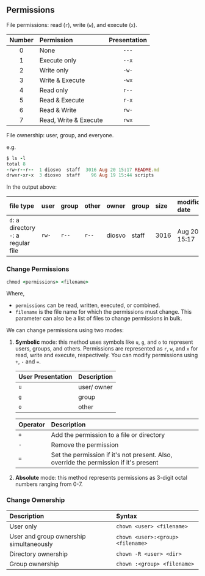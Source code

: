 ## Permissions

File permissions: read (`r`), write (`w`), and execute (`x`).

| Number | Permission            | Presentation |
| :----: | :-------------------- | :----------: |
|   0    | None                  |    `---`     |
|   1    | Execute only          |    `--x`     |
|   2    | Write only            |    `-w-`     |
|   3    | Write & Execute       |    `-wx`     |
|   4    | Read only             |    `r--`     |
|   5    | Read & Execute        |    `r-x`     |
|   6    | Read & Write          |    `rw-`     |
|   7    | Read, Write & Execute |    `rwx`     |

File ownership: user, group, and everyone.

e.g.

```ruby
$ ls -l
total 8
-rw-r--r--  1 diosvo  staff  3016 Aug 20 15:17 README.md
drwxr-xr-x  3 diosvo  staff    96 Aug 19 15:44 scripts
```

In the output above:

| file type                                  | user  | group | other | owner  | group | size | modification date | file/ folder name |
| :----------------------------------------- | :---- | :---- | :---- | :----- | :---- | :--- | :---------------- | :---------------- |
| `d`: a directory <br/> `-`: a regular file | `rw-` | `r--` | `r--` | diosvo | staff | 3016 | Aug 20 15:17      | README.md         |

### Change Permissions

```ruby
chmod <permissions> <filename>
```

Where,

- `permissions` can be read, written, executed, or combined.
- `filename` is the file name for which the permissions must change. This parameter can also be a list of files to change permissions in bulk.

We can change permissions using two modes:

1. **Symbolic** mode: this method uses symbols like `u`, `g`, and `o` to represent users, groups, and others. Permissions are represented as `r`, `w`, and `x` for read, write and execute, respectively. You can modify permissions using `+`, `-` and `=`.

   | User Presentation | Description |
   | :---------------- | :---------- |
   | `u`               | user/ owner |
   | `g`               | group       |
   | `o`               | other       |

   | Operator | Description                                                                           |
   | :------- | :------------------------------------------------------------------------------------ |
   | `+`      | Add the permission to a file or directory                                             |
   | `-`      | Remove the permission                                                                 |
   | `=`      | Set the permission if it's not present. Also, override the permission if it's present |

2. **Absolute** mode: this method represents permissions as 3-digit octal numbers ranging from 0-7.

### Change Ownership

| Description                             | Syntax                            |
| :-------------------------------------- | :-------------------------------- |
| User only                               | `chown <user> <filename>`         |
| User and group ownership simultaneously | `chown <user>:<group> <filename>` |
| Directory ownership                     | `chown -R <user> <dir>`           |
| Group ownership                         | `chown :<group> <filename>`       |
